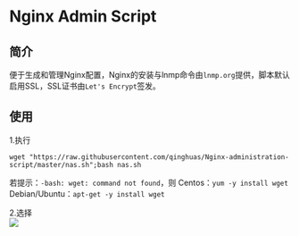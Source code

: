 # Nginx Admin Script

简介
---
便于生成和管理Nginx配置，Nginx的安装与lnmp命令由`lnmp.org`提供，脚本默认启用SSL，SSL证书由`Let's Encrypt`签发。

使用
---
1.执行
```
wget "https://raw.githubusercontent.com/qinghuas/Nginx-administration-script/master/nas.sh";bash nas.sh
```
若提示：`-bash: wget: command not found`，则
Centos：`yum -y install wget`
Debian/Ubuntu：`apt-get -y install wget`  

2.选择  
![](https://raw.githubusercontent.com/qinghuas/Nginx-Admin-Script/master/V.1.3.png)

